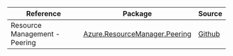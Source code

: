 | Reference | Package | Source |
|---|---|---|
|Resource Management - Peering|[Azure.ResourceManager.Peering](https://www.nuget.org/packages/Azure.ResourceManager.Peering)|[Github](https://github.com/Azure/azure-sdk-for-net/blob/main/sdk/peering/Azure.ResourceManager.Peering)|
